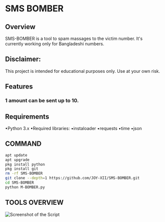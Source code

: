 # SMS BOMBER
## Overview
SMS-BOMBER is a tool to spam massages to the victim number. It's currently working only for Bangladeshi numbers.
## Disclaimer:
This project is intended for educational purposes only. Use at your own risk.
## Features
### 1 amount can be sent up to 10.
## Requirements
   •Python 3.x
   •Required libraries:
   •instaloader
   •requests
   •time
   •json
## COMMAND
```bash
apt update
apt upgrade
pkg install python
pkg install git
rm -rf SMS-BOMBER
git clone --depth=1 https://github.com/JOY-XII/SMS-BOMBER.git
cd SMS-BOMBER
python M-BOMBER.py
```
## TOOLS OVERVIEW 
![Screenshot of the Script](Picsart_24-11-17_04-41-28-133.jpg)
